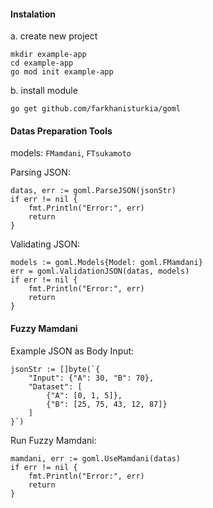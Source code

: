 #### **Instalation**
a. create new project
```
mkdir example-app
cd example-app
go mod init example-app
```
b. install module
```
go get github.com/farkhanisturkia/goml
```
#### **Datas Preparation Tools**
models:
`FMamdani`, `FTsukamoto`

Parsing JSON:
```
datas, err := goml.ParseJSON(jsonStr)
if err != nil {
    fmt.Println("Error:", err)
    return
}
```
Validating JSON:
```
models := goml.Models{Model: goml.FMamdani}
err = goml.ValidationJSON(datas, models)
if err != nil {
    fmt.Println("Error:", err)
    return
}
```
#### **Fuzzy Mamdani**
Example JSON as Body Input:
```
jsonStr := []byte(`{
    "Input": {"A": 30, "B": 70},
    "Dataset": [
        {"A": [0, 1, 5]},
        {"B": [25, 75, 43, 12, 87]}
    ]
}`)
```
Run Fuzzy Mamdani:
```
mamdani, err := goml.UseMamdani(datas)
if err != nil {
    fmt.Println("Error:", err)
    return
}
```
